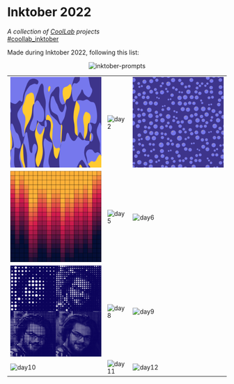 # Inktober 2022

*A collection of [CoolLab](https://coollibs.github.io/lab) projects*<br/>
[#coollab_inktober](https://www.instagram.com/explore/tags/coollab_inktober/)

Made during Inktober 2022, following this list:

<p align="center">
  <img alt="inktober-prompts" width="500px" src="https://user-images.githubusercontent.com/45451201/192858242-f41d06d3-1f82-43a2-a623-02036ac88e69.png" />
</p>

| | | |
| --- | --- | --- |
| ![day1](01%20-%20Color%20Splashes/img1.png) | ![day2](https://user-images.githubusercontent.com/45451201/193429705-a4cd4a1f-4bf5-4018-a805-5329550f5655.png) | ![day3](03%20-%20Bubbles/img1.png) |
| ![day4](04%20-%20Gradient/img1.png) |![day5](https://user-images.githubusercontent.com/45451201/193470730-caf8e507-eee1-4582-a5df-d6e546597c4a.png) | ![day6](https://user-images.githubusercontent.com/45451201/193474612-2676c3e5-0357-49fb-a8fe-42794a3dab1d.png) |
| ![day7](07%20-%20Monochrome/img1.png) | ![day8](https://user-images.githubusercontent.com/45451201/194541117-fd5ba205-4acf-4418-b4a6-9981adce8a38.png) | ![day9](https://user-images.githubusercontent.com/45451201/194715599-13ed00d1-e33c-4e62-96c0-1226cd9a52e2.png) |
| ![day10](https://user-images.githubusercontent.com/45451201/194855228-74a3e112-848e-4d8b-a0af-eb7fd2c0c4db.png) | ![day11](https://user-images.githubusercontent.com/45451201/194945371-18f678d2-3b25-4971-ac53-3d5b4db1bcbd.png) | ![day12](https://user-images.githubusercontent.com/45451201/195841712-6045a9c1-7a27-43e1-a343-5a8bf00b65f6.png) |
